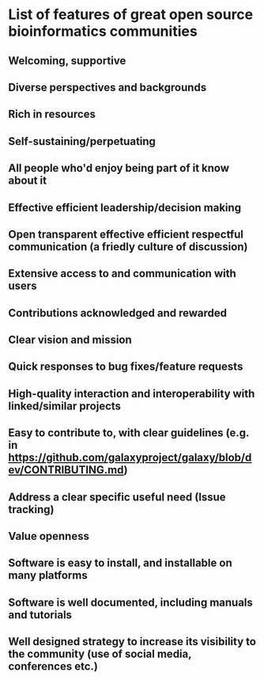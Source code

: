 # List of features of great open source bioinformatics communities

## Welcoming, supportive

## Diverse perspectives and backgrounds

## Rich in resources

## Self-sustaining/perpetuating

## All people who'd enjoy being part of it know about it

## Effective efficient leadership/decision making

## Open transparent effective efficient respectful communication (a friedly culture of discussion)

## Extensive access to and communication with users

## Contributions acknowledged and rewarded

## Clear vision and mission

## Quick responses to bug fixes/feature requests

## High-quality interaction and interoperability with linked/similar projects

## Easy to contribute to, with clear guidelines (e.g. in https://github.com/galaxyproject/galaxy/blob/dev/CONTRIBUTING.md) 

## Address a clear specific useful need (Issue tracking)

## Value openness

## Software is easy to install, and installable on many platforms

## Software is well documented, including manuals and tutorials

## Well designed strategy to increase its visibility to the community (use of social media, conferences etc.)
